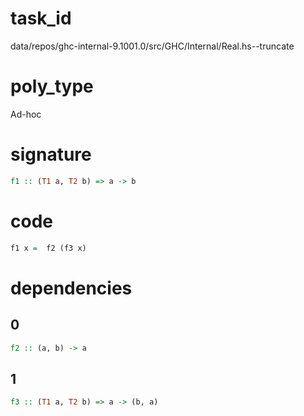 
# task_id
data/repos/ghc-internal-9.1001.0/src/GHC/Internal/Real.hs--truncate

# poly_type
Ad-hoc

# signature
```haskell
f1 :: (T1 a, T2 b) => a -> b
```   

# code
```haskell
f1 x =  f2 (f3 x)
```

# dependencies
## 0
```haskell
f2 :: (a, b) -> a
```
## 1
```haskell
f3 :: (T1 a, T2 b) => a -> (b, a)
```
